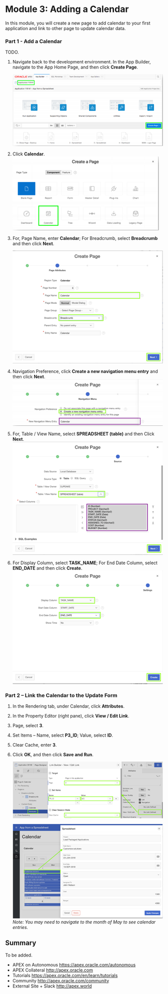 # Module 3: Adding a Calendar
In this module, you will create a new page to add calendar to your first application and link to other page to update calendar data.
### **Part 1** - Add a Calendar
TODO.
1. Navigate back to the development environment. In the App Builder, navigate to the App Home Page, and then click **Create Page**.

    ![](images/3/create-page.png)

2. Click **Calendar**.
    ![](images/3/calendar.png)

3. For, Page Name, enter **Calendar**; For Breadcrumb, select **Breadcrumb** and then click **Next**.  

    ![](images/3/breadcrumb.png)

4. Navigation Preference, click **Create a new navigation menu entry** and then click **Next**. 
    ![](images/3/create-a-new-navigation-menu.png) 
5. For, Table / View Name, select **SPREADSHEET (table)** and then Click **Next**.  
    ![](images/3/spreadsheet-table.png)
6. For Display Column, select **TASK_NAME**; For End Date Column, select **END_DATE** and then click **Create**.  
    ![](images/3/click-create.png)

### **Part 2** – Link the Calendar to the Update Form

1. In the Rendering tab, under Calendar, click **Attributes**.
2. In the Property Editor (right pane), click **View / Edit Link**.
3. Page, select **3**.
4. Set Items – Name, select **P3_ID**; Value, select **ID**.
5. Clear Cache, enter **3**.
6. Click **OK**, and then click **Save and Run**.

    ![](images/3/update-form.png)

    ![](images/3/new-form-display.png)  
    *Note: You may need to navigate to the month of May to see calendar entries.*

## Summary

To be added.

- APEX on Autonomous  https://apex.oracle.com/autonomous
- APEX Collateral  http://apex.oracle.com
- Tutorials  https://apex.oracle.com/en/learn/tutorials
- Community  http://apex.oracle.com/community
- External Site + Slack  http://apex.world
